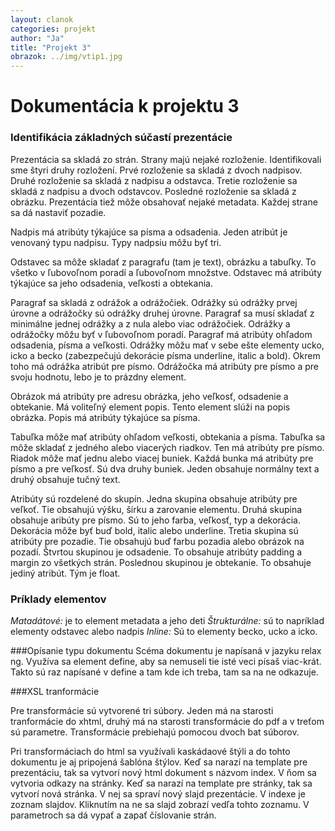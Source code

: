 ```yaml
---
layout: clanok
categories: projekt
author: "Ja"
title: "Projekt 3"
obrazok: ../img/vtip1.jpg
---
```

# Dokumentácia k projektu 3

### Identifikácia základných súčastí prezentácie

Prezentácia sa skladá zo strán. Strany majú nejaké rozloženie. Identifikovali sme štyri druhy rozložení. Prvé rozloženie sa skladá 
z dvoch nadpisov. Druhé rozloženie sa skladá z nadpisu a odstavca. Tretie rozloženie sa skladá z nadpisu a dvoch odstavcov.  Posledné rozloženie
sa skladá z obrázku. Prezentácia tiež môže obsahovať nejaké metadata. Každej strane sa dá nastaviť pozadie.
  
  Nadpis má atribúty týkajúce sa písma  a odsadenia. Jeden atribút je venovaný typu nadpisu. Typy nadpsiu môžu byť tri.  
  
  Odstavec sa môže skladať z paragrafu (tam je text), obrázku a tabuľky. To všetko v ľubovoľnom poradí a ľubovoľnom množstve. Odstavec má atribúty
  týkajúce sa jeho odsadenia, veľkosti a obtekania.  
  
  Paragraf sa skladá z odrážok a odrážočiek. Odrážky sú odrážky prvej úrovne a odrážočky sú odrážky druhej úrovne. Paragraf sa musí skladať z 
  minimálne jednej odrážky a z nula alebo viac odrážočiek. Odrážky a odrážočky môžu byť v ľubovoľnom poradí. Paragraf má atribúty ohľadom 
  odsadenia, písma a veľkosti. Odrážky môžu mať v sebe ešte elementy ucko, icko a becko (zabezpečujú dekorácie písma underline, italic a bold).
  Okrem toho má odrážka atribút pre písmo. Odrážočka má atribúty pre písmo a pre svoju hodnotu, lebo je to prázdny element.  

  Obrázok má atribúty pre adresu obrázka, jeho veľkosť, odsadenie a obtekanie. Má voliteľný element popis. Tento element slúži na popis
  obrázka. Popis má atribúty týkajúce sa písma. 
  
  Tabuľka môže mať atribúty ohľadom veľkosti, obtekania a písma. Tabuľka sa môže skladať z jedného alebo viacerých riadkov. Ten má atribúty pre
  písmo. Riadok môže mať jednu alebo viacej buniek. Každá bunka má atribúty pre písmo a pre veľkosť. Sú dva druhy buniek. Jeden obsahuje
  normálny text a druhý obsahuje tučný text.
  
  Atribúty sú rozdelené do skupín. Jedna skupina obsahuje atribúty pre veľkoť. Tie obsahujú výšku, šírku a zarovanie elementu. Druhá skupina 
  obsahuje aribúty pre písmo. Sú to jeho farba, veľkosť, typ a dekorácia. Dekorácia môže byť buď bold, italic alebo underline. Tretia skupina 
  sú atribúty pre pozadie. Tie obsahujú buď farbu pozadia alebo obrázok na pozadí. Štvrtou skupinou je odsadenie. To obsahuje atribúty padding
  a margin zo všetkých strán. Poslednou skupinou je obtekanie. To obsahuje jediný atribút. Tým je float.
  
### Príklady elementov

*Matadátové:* je to element metadata a jeho deti
*Štrukturálne:* sú to napríklad elementy odstavec alebo nadpis
*Inline:* Sú to elementy becko, ucko a icko.

###Opísanie typu dokumentu
Scéma dokumentu je napísaná v jazyku relax ng. Využíva sa element define, aby sa nemuseli tie isté veci písaš viac-krát. Takto sú
raz napísané v define a tam kde ich treba, tam sa na ne odkazuje.

###XSL tranformácie

Pre transformácie sú vytvorené tri súbory. Jeden má na starosti tranformácie do xhtml, druhý má na starosti transformácie do pdf a v treťom
sú parametre. Transformácie prebiehajú pomocou dvoch bat súborov.  

Pri transformáciach do html sa využívali kaskádaové štýli a do tohto dokumentu je aj pripojená šablóna štýlov. Keď sa narazí na template pre 
prezentáciu, tak sa vytvorí nový html dokument s názvom index. V ňom sa vytvoria odkazy na stránky. Keď sa narazí na template pre stránky,
tak sa vytvorí nová stránka. V nej sa spraví nový slajd prezentácie. V indexe je zoznam slajdov. Kliknutím na ne sa slajd zobrazí vedľa tohto
zoznamu. V parametroch sa dá vypať a zapať číslovanie strán.